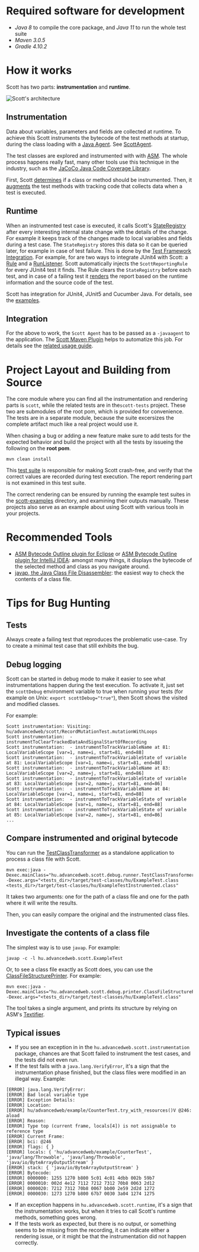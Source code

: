 # Required software for development

- *Java 8* to compile the core package, and *Java 11* to run the whole test suite
- *Maven 3.0.5*
- *Gradle 4.10.2*


# How it works

Scott has two parts: **instrumentation** and **runtime**.

![Scott's architecture](https://github.com/dodie/scott/blob/master/docs/architecture.png "Scott's architecture")


## Instrumentation

Data about variables, parameters and fields are collected at runtime. To achieve this Scott
instruments the bytecode of the test methods at startup, during the class loading with a
[Java Agent](http://docs.oracle.com/javase/8/docs/api/java/lang/instrument/package-summary.html). See [ScottAgent](https://github.com/dodie/scott/blob/master/scott/src/main/java/hu/advancedweb/scott/instrumentation/ScottAgent.java).

The test classes are explored and instrumented with with [ASM](http://asm.ow2.org/). The whole process happens really fast, many other tools use this technique in the industry, such as the [JaCoCo Java Code Coverage Library](http://www.eclemma.org/jacoco/).

First, Scott [determines](https://github.com/dodie/scott/tree/master/scott/src/main/java/hu/advancedweb/scott/instrumentation/transformation/param) if a class or method should be instrumented. Then, it  [augments](https://github.com/dodie/scott/tree/master/scott/src/main/java/hu/advancedweb/scott/instrumentation/transformation) the test methods with tracking code that collects data when a test is executed.


## Runtime

When an instrumented test case is executed, it calls Scott's [StateRegistry](https://github.com/dodie/scott/tree/master/scott/src/main/java/hu/advancedweb/scott/runtime/track) after every interesting internal state change with the details of the change. For example it keeps track of the changes made to local variables and fields during a test case.
The ```StateRegistry``` stores this data so it can be queried later, for example in case of test failure. This is done by the [Test Framework Integration](https://github.com/dodie/scott/tree/master/scott/src/main/java/hu/advancedweb/scott/runtime). For example, for are two ways to integrate JUnit4 with Scott: a [Rule](https://github.com/dodie/scott/blob/master/scott/src/main/java/hu/advancedweb/scott/runtime/ScottReportingRule.java) and a [RunListener](https://github.com/dodie/scott/blob/master/scott/src/main/java/hu/advancedweb/scott/runtime/ScottRunListener.java). Scott automatically injects the ```ScottReportingRule``` for every JUnit4 test it finds. The Rule clears the ```StateRegistry``` before each test, and in case of a failing test it [renders](https://github.com/dodie/scott/tree/master/scott/src/main/java/hu/advancedweb/scott/runtime/report) the report based on the runtime information and the source code of the test.

Scott has integration for JUnit4, JUnit5 and Cucumber Java. For details, see the [examples](https://github.com/dodie/scott/tree/master/scott-examples).


## Integration

For the above to work, the ```Scott Agent``` has to be passed as a ```-javaagent``` to the application. 
The [Scott Maven Plugin](https://github.com/dodie/scott/tree/master/scott-maven-plugin) helps to automatize this job.
For details see the [related usage guide](https://github.com/dodie/scott/blob/master/docs/manually_specify_agent.md).


# Project Layout and Building from Source

The core module where you can find all the instrumentation and rendering parts is ```scott```,
while the related tests are in the```scott-tests``` project. These two are submodules of the root pom,
which is provided for convenience. The tests are in a separate module, because the suite excersizes
the complete artifact much like a real project would use it.

When chasing a bug or adding a new feature make sure to add tests for the expected behavior
and build the project with all the tests by issueing the following on the **root pom**.

```
mvn clean install
```

This [test suite](https://github.com/dodie/scott/tree/master/scott-tests) is responsible for making Scott crash-free, and verify that
the correct values are recorded during test execution. The report rendering part is not examined
in this test suite.

The correct rendering can be ensured by running the example test suites in the [scott-examples](https://github.com/dodie/scott/tree/master/scott-examples) directory,
and examining their outputs manually. These projects also serve as an example about using Scott with various tools
in your projects.


# Recommended Tools

- [ASM Bytecode Outline plugin for Eclipse](https://marketplace.eclipse.org/content/bytecode-outline) or
  [ASM Bytecode Outline plugin for IntelliJ IDEA](https://plugins.jetbrains.com/plugin/5918-asm-bytecode-outline):
  amongst many things, it displays the bytecode of the selected method and class as you navigate around.
- [javap, the Java Class File Disassembler](https://docs.oracle.com/javase/8/docs/technotes/tools/windows/javap.html):
  the easiest way to check the contents of a class file.


# Tips for Bug Hunting

## Tests

Always create a failing test that reproduces the problematic use-case. Try to create a minimal test case that still exhibits the bug.


## Debug logging

Scott can be started in debug mode to make it easier to see what instrumentations happen during the
test execution. To activate it, just set the ```scottDebug``` environment variable to true when running
your tests (for example on Unix: ```export scottDebug="true"```), then Scott shows the visited and modified classes.

For example:
```
Scott instrumentation: Visiting: hu/advancedweb/scott/RecordMutationTest.mutationWithLoops
Scott instrumentation:  - instrumentToClearTrackedDataAndSignalStartOfRecording
Scott instrumentation:  - instrumentToTrackVariableName at 81: LocalVariableScope [var=1, name=i, start=81, end=88]
Scott instrumentation:  - instrumentToTrackVariableState of variable at 81: LocalVariableScope [var=1, name=i, start=81, end=88]
Scott instrumentation:  - instrumentToTrackVariableName at 83: LocalVariableScope [var=2, name=j, start=81, end=86]
Scott instrumentation:  - instrumentToTrackVariableState of variable at 83: LocalVariableScope [var=2, name=j, start=81, end=86]
Scott instrumentation:  - instrumentToTrackVariableName at 84: LocalVariableScope [var=1, name=i, start=81, end=88]
Scott instrumentation:  - instrumentToTrackVariableState of variable at 84: LocalVariableScope [var=1, name=i, start=81, end=88]
Scott instrumentation:  - instrumentToTrackVariableState of variable at 85: LocalVariableScope [var=2, name=j, start=81, end=86]
...
```


## Compare instrumented and original bytecode

You can run the [TestClassTransformer](https://github.com/dodie/scott/blob/master/scott/src/main/java/hu/advancedweb/scott/debug/runner/TestClassTransformerRunner.java) as a standalone application to process a class file with Scott.


```
mvn exec:java -Dexec.mainClass="hu.advancedweb.scott.debug.runner.TestClassTransformerRunner" -Dexec.args="<tests_dir>/target/test-classes/hu/ExampleTest.class <tests_dir>/target/test-classes/hu/ExampleTestInstrumented.class"
```

It takes two arguments: one for the path of a class file and one for the path where it will write the results.

Then, you can easily compare the original and the instrumented class files.


## Investigate the contents of a class file

The simplest way is to use `javap`. For example:

```
javap -c -l hu.advancedweb.scott.ExampleTest
```

Or, to see a class file exactly as Scott does, you can use the [ClassFileStructurePrinter](https://github.com/dodie/scott/blob/master/scott/src/main/java/hu/advancedweb/scott/debug/printer/ClassFileStructurePrinter.java). For example:

```
mvn exec:java -Dexec.mainClass="hu.advancedweb.scott.debug.printer.ClassFileStructurePrinter" -Dexec.args="<tests_dir>/target/test-classes/hu/ExampleTest.class"
```

 The tool takes a single argument, and prints its structure by relying on ASM's [Textifier](https://static.javadoc.io/org.ow2.asm/asm/5.2/org/objectweb/asm/util/Textifier.html).


## Typical issues

- If you see an exception in in the `hu.advancedweb.scott.instrumentation` package, chances are that Scott failed to instrument the test cases, and the tests did not even run.
- If the test fails with a `java.lang.VerifyError`, it's a sign that the instrumentation phase finished, but the class files were modified in an illegal way. Example:
```
[ERROR] java.lang.VerifyError:
[ERROR] Bad local variable type
[ERROR] Exception Details:
[ERROR] Location:
[ERROR] hu/advancedweb/example/CounterTest.try_with_resources()V @246: aload
[ERROR] Reason:
[ERROR] Type top (current frame, locals[4]) is not assignable to reference type
[ERROR] Current Frame:
[ERROR] bci: @246
[ERROR] flags: { }
[ERROR] locals: { 'hu/advancedweb/example/CounterTest', 'java/lang/Throwable', 'java/lang/Throwable', 'java/io/ByteArrayOutputStream' }
[ERROR] stack: { 'java/io/ByteArrayOutputStream' }
[ERROR] Bytecode:
[ERROR] 0000000: 1255 1270 b800 5c01 4c01 4dbb 002b 59b7
[ERROR] 0000010: 002d 4e12 7112 7212 7312 70b8 0063 2d12
[ERROR] 0000020: 7212 7312 70b8 0067 bb00 2e59 2d2d 1272
[ERROR] 0000030: 1273 1270 b800 67b7 0030 3a04 1274 1275
```
- If an exception happens in `hu.advancedweb.scott.runtime`, it's a sign that the instrumentation works, but when it tries to call Scott's runtime methods, something goes wrong.
- If the tests work as expected, but there is no output, or something seems to be missing from the recording, it can indicate either a rendering issue, or it might be that the instrumentation did not happen correctly.

